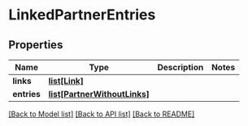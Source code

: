 # LinkedPartnerEntries

## Properties
Name | Type | Description | Notes
------------ | ------------- | ------------- | -------------
**links** | [**list[Link]**](Link.md) |  | 
**entries** | [**list[PartnerWithoutLinks]**](PartnerWithoutLinks.md) |  | 

[[Back to Model list]](../README.md#documentation-for-models) [[Back to API list]](../README.md#documentation-for-api-endpoints) [[Back to README]](../README.md)

